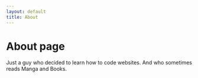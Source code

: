 ```yaml
---
layout: default
title: About
---
```

# About page

Just a guy who decided to learn how to code websites. And who sometimes reads Manga and Books.
